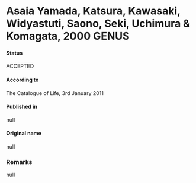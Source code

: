 Asaia Yamada, Katsura, Kawasaki, Widyastuti, Saono, Seki, Uchimura & Komagata, 2000 GENUS
=======

#### Status
ACCEPTED

#### According to
The Catalogue of Life, 3rd January 2011

#### Published in
null

#### Original name
null

### Remarks
null